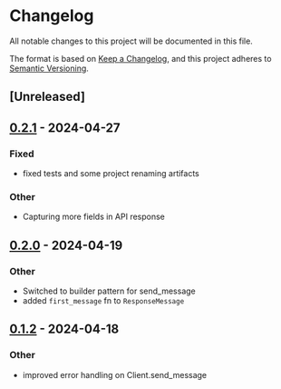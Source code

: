 # Changelog

All notable changes to this project will be documented in this file.

The format is based on [Keep a Changelog](https://keepachangelog.com/en/1.0.0/),
and this project adheres to [Semantic Versioning](https://semver.org/spec/v2.0.0.html).

## [Unreleased]

## [0.2.1](https://github.com/samkeen/babel-bridge/compare/v0.2.0...v0.2.1) - 2024-04-27

### Fixed
- fixed tests and some project renaming artifacts

### Other
- Capturing more fields in API response

## [0.2.0](https://github.com/samkeen/babel-bridge/compare/v0.1.2...v0.2.0) - 2024-04-19

### Other

- Switched to builder pattern for send_message
- added `first_message` fn to `ResponseMessage`

## [0.1.2](https://github.com/samkeen/babel-bridge/compare/v0.1.1...v0.1.2) - 2024-04-18

### Other

- improved error handling on Client.send_message
